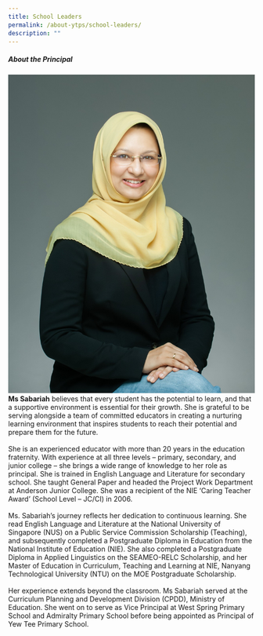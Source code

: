 ```yaml
---
title: School Leaders
permalink: /about-ytps/school-leaders/
description: ""
---
```

##### About the Principal

![](/images/908a0a8f-c541-4ff5-9e1a-5d28c0b6c115.jfif)**Ms Sabariah** believes that every student has the potential to learn, and that a supportive environment is essential for their growth. She is grateful to be serving alongside a team of committed educators in creating a nurturing learning environment that inspires students to reach their potential and prepare them for the future.
<br><br>
She is an experienced educator with more than 20 years in the education fraternity. With experience at all three levels – primary, secondary, and junior college – she brings a wide range of knowledge to her role as principal. She is trained in English Language and Literature for secondary school. She taught General Paper and headed the Project Work Department at Anderson Junior College. She was a recipient of the NIE ‘Caring Teacher Award’ (School Level – JC/CI) in 2006. 
<br><br>
Ms. Sabariah’s journey reflects her dedication to continuous learning. She read English Language and Literature at the National University of Singapore (NUS) on a Public Service Commission Scholarship (Teaching), and subsequently completed a Postgraduate Diploma in Education from the National Institute of Education (NIE). She also completed a Postgraduate Diploma in Applied Linguistics on the SEAMEO-RELC Scholarship, and her Master of Education in Curriculum, Teaching and Learning at NIE, Nanyang Technological University (NTU) on the MOE Postgraduate Scholarship. <br><br>
Her experience extends beyond the classroom. Ms Sabariah served at the Curriculum Planning and Development Division (CPDD), Ministry of Education. She went on to serve as Vice Principal at West Spring Primary School and Admiralty Primary School before being appointed as Principal of Yew Tee Primary School.